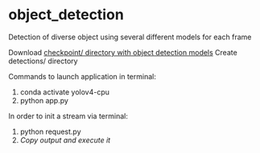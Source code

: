 # object_detection
Detection of diverse object using several different models for each frame

Download [checkpoint/ directory with object detection models](https://drive.google.com/drive/folders/1rexry5SNeW30LjnmxzNwf6Mh6dcXfimT?usp=sharing)
Create detections/ directory

Commands to launch application in terminal:
1. conda activate yolov4-cpu
2. python app.py

In order to init a stream via terminal:
1. python request.py
2. *Copy output and execute it*
